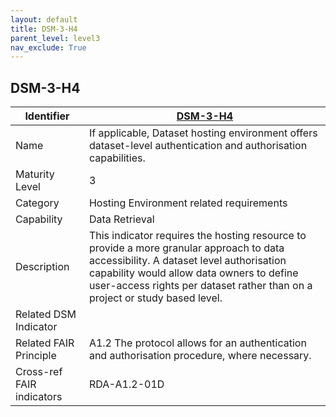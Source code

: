 ```yaml
---
layout: default
title: DSM-3-H4
parent_level: level3
nav_exclude: True
---
```


## DSM-3-H4

| Identifier | [DSM-3-H4](https://github.com/FAIRplus/Data-Maturity/blob/master/docs/_indicators/DSM-3-H4.md) |
| --------- | ----------|
| Name | If applicable, Dataset hosting environment offers dataset-level authentication and authorisation capabilities. |
| Maturity Level | 3 |
| Category | Hosting Environment related requirements |
| Capability | Data Retrieval |
| Description | This indicator requires the hosting resource to provide a more granular approach to data accessibility. A dataset level authorisation capability would allow data owners to define user-access rights per dataset rather than on a project or study based level. |
| Related DSM Indicator | |
| Related FAIR Principle | A1.2 The protocol allows for an authentication and authorisation procedure, where necessary. |
| Cross-ref FAIR indicators | RDA-A1.2-01D |
